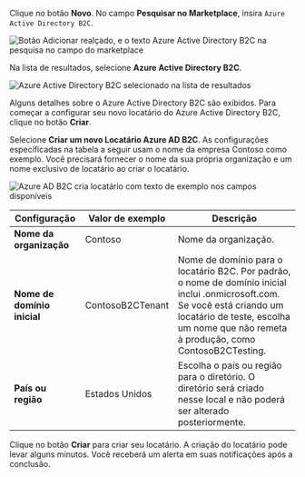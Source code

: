 Clique no botão **Novo**. No campo **Pesquisar no Marketplace**, insira `Azure Active Directory B2C`.

![Botão Adicionar realçado, e o texto Azure Active Directory B2C na pesquisa no campo do marketplace](./media/active-directory-b2c-create-tenant/find-azure-ad-b2c.png)

Na lista de resultados, selecione **Azure Active Directory B2C**.

![Azure Active Directory B2C selecionado na lista de resultados](./media/active-directory-b2c-create-tenant/find-azure-ad-b2c-result.png)

Alguns detalhes sobre o Azure Active Directory B2C são exibidos. Para começar a configurar seu novo locatário do Azure Active Directory B2C, clique no botão **Criar**.

Selecione **Criar um novo Locatário Azure AD B2C**. As configurações especificadas na tabela a seguir usam o nome da empresa Contoso como exemplo. Você precisará fornecer o nome da sua própria organização e um nome exclusivo de locatário ao criar o locatário.  

![Azure AD B2C cria locatário com texto de exemplo nos campos disponíveis](./media/active-directory-b2c-create-tenant/create-new-b2c-tenant.png)

| Configuração      | Valor de exemplo  | Descrição                                        |
| ------------ | ------- | -------------------------------------------------- |
| **Nome da organização** | Contoso | Nome da organização. | 
| **Nome de domínio inicial** |  ContosoB2CTenant | Nome de domínio para o locatário B2C. Por padrão, o nome de domínio inicial inclui .onmicrosoft.com. Se você está criando um locatário de teste, escolha um nome que não remeta à produção, como ContosoB2CTesting. |
| **País ou região** | Estados Unidos | Escolha o país ou região para o diretório. O diretório será criado nesse local e não poderá ser alterado posteriormente.  |

Clique no botão **Criar** para criar seu locatário. A criação do locatário pode levar alguns minutos. Você receberá um alerta em suas notificações após a conclusão.